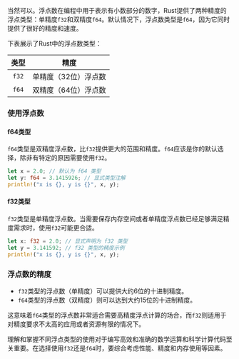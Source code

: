 当然可以。浮点数在编程中用于表示有小数部分的数字，Rust提供了两种精度的浮点类型：单精度`f32`和双精度`f64`。默认情况下，浮点数类型是`f64`，因为它同时提供了很好的精度和速度。

下表展示了Rust中的浮点数类型：

| 类型  | 精度                  |
|:-----:|:--------------------:|
| `f32` | 单精度（32位）浮点数 |
| `f64` | 双精度（64位）浮点数 |

### 使用浮点数

#### f64类型

`f64`类型是双精度浮点数，比`f32`提供更大的范围和精度。`f64`应该是你的默认选择，除非有特定的原因需要使用`f32`。

```rust
let x = 2.0; // 默认为 f64 类型
let y: f64 = 3.1415926; // 显式类型注解
println!("x is {}, y is {}", x, y);
```

#### f32类型

`f32`类型是单精度浮点数。当需要保存内存空间或者单精度浮点数已经足够满足精度需求时，使用`f32`可能更合适。

```rust
let x: f32 = 2.0; // 显式声明为 f32 类型
let y = 3.141592; // f32 类型的精度示例
println!("x is {}, y is {}", x, y);
```

### 浮点数的精度

- `f32`类型的浮点数（单精度）可以提供大约6位的十进制精度。
- `f64`类型的浮点数（双精度）则可以达到大约15位的十进制精度。

这意味着`f64`类型的浮点数非常适合需要高精度浮点计算的场合，而`f32`则适用于对精度要求不太高的应用或者资源有限的情况下。

理解和掌握不同浮点类型的使用对于编写高效和准确的数学运算和科学计算代码至关重要。在选择使用`f32`还是`f64`时，要综合考虑性能、精度和内存使用等因素。